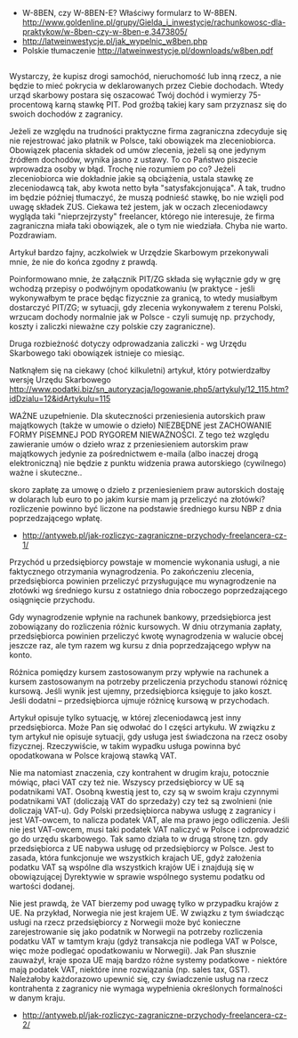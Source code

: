 - W-8BEN, czy W-8BEN-E? Właściwy formularz to W-8BEN. http://www.goldenline.pl/grupy/Gielda_i_inwestycje/rachunkowosc-dla-praktykow/w-8ben-czy-w-8ben-e,3473805/
- http://latweinwestycje.pl/jak_wypelnic_w8ben.php
- Polskie tłumaczenie http://latweinwestycje.pl/downloads/w8ben.pdf

##

Wystarczy, że kupisz drogi samochód, nieruchomość lub inną rzecz, a nie będzie to mieć pokrycia w deklarowanych przez Ciebie dochodach. Wtedy urząd skarbowy postara się oszacować Twój dochód i wymierzy 75-procentową karną stawkę PIT. Pod groźbą takiej kary sam przyznasz się do swoich dochodów z zagranicy.


Jeżeli ze względu na trudności praktyczne firma zagraniczna zdecyduje się nie rejestrować jako płatnik w Polsce, taki obowiązek ma zleceniobiorca. Obowiązek płacenia składek od umów zlecenia, jeżeli są one jedynym źródłem dochodów, wynika jasno z ustawy. To co Państwo piszecie wprowadza osoby w błąd. Trochę nie rozumiem po co? Jeżeli zleceniobiorca wie dokładnie jakie są obciążenia, ustala stawkę ze zleceniodawcą tak, aby kwota netto była "satysfakcjonująca". A tak, trudno im będzie później tłumaczyć, że muszą podnieść stawkę, bo nie wzięli pod uwagę składek ZUS. Ciekawa też jestem, jak w oczach zleceniodawcy wygląda taki "nieprzejrzysty" freelancer, którego nie interesuje, że firma zagraniczna miała taki obowiązek, ale o tym nie wiedziała. Chyba nie warto. Pozdrawiam.


Artykuł bardzo fajny, aczkolwiek w Urzędzie Skarbowym przekonywali mnie, że nie do końca zgodny z prawdą.

Poinformowano mnie, że załącznik PIT/ZG składa się wyłącznie gdy w grę wchodzą przepisy o podwójnym opodatkowaniu (w praktyce - jeśli wykonywałbym te prace będąc fizycznie za granicą, to wtedy musiałbym dostarczyć PIT/ZG; w sytuacji, gdy zlecenia wykonywałem z terenu Polski, wrzucam dochody normalnie jak w Polsce - czyli sumuję np. przychody, koszty i zaliczki nieważne czy polskie czy zagraniczne).

Druga rozbieżność dotyczy odprowadzania zaliczki - wg Urzędu Skarbowego taki obowiązek istnieje co miesiąc.

Natknąłem się na ciekawy (choć kilkuletni) artykuł, który potwierdzałby wersję Urzędu Skarbowego http://www.podatki.biz/sn_autoryzacja/logowanie.php5/artykuly/12_115.htm?idDzialu=12&idArtykulu=115


WAŻNE uzupełnienie. Dla skuteczności przeniesienia autorskich praw majątkowych (także w umowie o dzieło) NIEZBĘDNE jest ZACHOWANIE FORMY PISEMNEJ POD RYGOREM NIEWAŻNOŚCI. Z tego też względu zawieranie umów o dzieło wraz z przeniesieniem autorskim praw majątkowych jedynie za pośrednictwem e-maila (albo inaczej drogą elektroniczną) nie będzie z punktu widzenia prawa autorskiego (cywilnego) ważne i skuteczne..


skoro zapłatę za umowę o dzieło z przeniesieniem praw autorskich dostaję w dolarach lub euro to po jakim kursie mam ją przeliczyć na złotówki?
rozliczenie powinno być liczone na podstawie średniego kursu NBP z dnia poprzedzającego wpłatę.

- http://antyweb.pl/jak-rozliczyc-zagraniczne-przychody-freelancera-cz-1/


Przychód u przedsiębiorcy powstaje w momencie wykonania usługi, a nie faktycznego otrzymania wynagrodzenia. Po zakończeniu zlecenia, przedsiębiorca powinien przeliczyć przysługujące mu wynagrodzenie na złotówki wg średniego kursu z ostatniego dnia roboczego poprzedzającego osiągnięcie przychodu.

Gdy wynagrodzenie wpłynie na rachunek bankowy, przedsiębiorca jest zobowiązany do rozliczenia różnic kursowych. W dniu otrzymania zapłaty, przedsiębiorca powinien przeliczyć kwotę wynagrodzenia w walucie obcej jeszcze raz, ale tym razem wg kursu z dnia poprzedzającego wpływ na konto.

Różnica pomiędzy kursem zastosowanym przy wpływie na rachunek a kursem zastosowanym na potrzeby przeliczenia przychodu stanowi różnicę kursową. Jeśli wynik jest ujemny, przedsiębiorca księguje to jako koszt. Jeśli dodatni – przedsiębiorca ujmuje różnicę kursową w przychodach.


Artykuł opisuje tylko sytuację, w której zleceniodawcą jest inny przedsiębiorca. Może Pan się odwołać do I części artykułu. W związku z tym artykuł nie opisuje sytuacji, gdy usługa jest świadczona na rzecz osoby fizycznej. Rzeczywiście, w takim wypadku usługa powinna być opodatkowana w Polsce krajową stawką VAT.

Nie ma natomiast znaczenia, czy kontrahent w drugim kraju, potocznie mówiąc, płaci VAT czy też nie. Wszyscy przedsiębiorcy w UE są podatnikami VAT. Osobną kwestią jest to, czy są w swoim kraju czynnymi podatnikami VAT (doliczają VAT do sprzedaży) czy też są zwolnieni (nie doliczają VAT-u). Gdy Polski przedsiębiorca nabywa usługę z zagranicy i jest VAT-owcem, to nalicza podatek VAT, ale ma prawo jego odliczenia. Jeśli nie jest VAT-owcem, musi taki podatek VAT naliczyć w Polsce i odprowadzić go do urzędu skarbowego. Tak samo działa to w drugą stronę tzn. gdy przedsiębiorca z UE nabywa usługę od przedsiębiorcy w Polsce. Jest to zasada, która funkcjonuje we wszystkich krajach UE, gdyż założenia podatku VAT są wspólne dla wszystkich krajów UE i znajdują się w obowiązującej Dyrektywie w sprawie wspólnego systemu podatku od wartości dodanej.

Nie jest prawdą, że VAT bierzemy pod uwagę tylko w przypadku krajów z UE. Na przykład, Norwegia nie jest krajem UE. W związku z tym świadcząc usługi na rzecz przedsiębiorcy z Norwegii może być konieczne zarejestrowanie się jako podatnik w Norwegii na potrzeby rozliczenia podatku VAT w tamtym kraju (gdyż transakcja nie podlega VAT w Polsce, więc może podlegać opodatkowaniu w Norwegii). Jak Pan słusznie zauważył, kraje spoza UE mają bardzo różne systemy podatkowe - niektóre mają podatek VAT, niektóre inne rozwiązania (np. sales tax, GST). Należałoby każdorazowo upewnić się, czy świadczenie usług na rzecz kontrahenta z zagranicy nie wymaga wypełnienia określonych formalności w danym kraju.

- http://antyweb.pl/jak-rozliczyc-zagraniczne-przychody-freelancera-cz-2/
